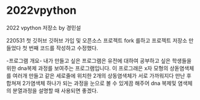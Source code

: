 # 2022vpython
2022 vpython 저장소 by 경민설

220531 첫 깃허브 
 깃허브 가입 및 오픈소스 프로젝트 fork 를하고
 프로젝트 저장소 만들었다
 첫 번째 코드를 작성하고 수정했다.
 
 -프로그램 개요-
 내가 만들고 싶은 프로그램은 유전에 대하여 공부하고 싶은 학생들을 위한 dna복제 과정를 보여주는 프로그램입니다. 이 프로그래은 x자 모형의 상돋염색체를 여러개 만들고 같은 세로줄에 위치한 2개의 상동염색체가 서로 가까워지다 만난 후 합쳐져 2가염색체 하나가 되는 과정을 눈으로 볼 수 있게끔 해주어 dna 복제및 염색체의 분열과정을 설명할 때 사용되면 좋겠다.
